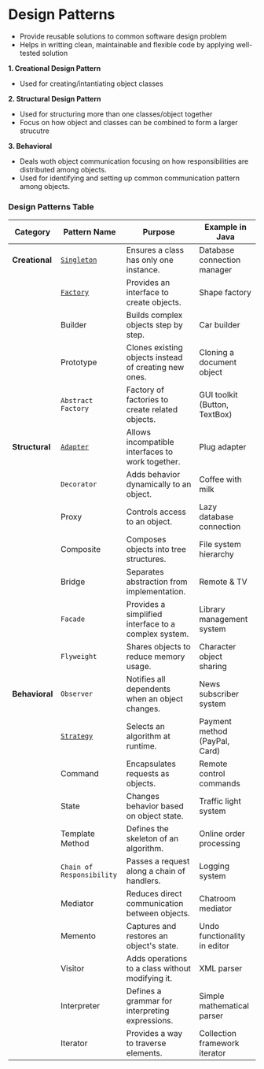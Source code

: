 # Design Patterns
- Provide reusable solutions to common software design problem
- Helps in writting clean, maintainable and flexible code by applying well-tested solution
  
**1. Creational Design Pattern** 
- Used for creating/intantiating object classes
  
**2. Structural Design Pattern**
- Used for structuring more than one classes/object together
- Focus on how object and classes can be combined to form a larger strucutre
  
**3. Behavioral**
- Deals woth object communication focusing on how responsibilities are distributed among objects.
- Used for identifying and setting up common communication pattern among objects.

### **Design Patterns Table**  

| **Category**        | **Pattern Name**     | **Purpose**                                         | **Example in Java**          |
|---------------------|---------------------|-----------------------------------------------------|------------------------------|
| **Creational**      | [`Singleton`](https://github.com/Shalini-lodhi/design-patterns/tree/main/singleton-design-pattern)           | Ensures a class has only one instance.             | Database connection manager |
|                     | [`Factory`](https://github.com/Shalini-lodhi/design-patterns/tree/main/factory-design-pattern)             | Provides an interface to create objects.           | Shape factory               |
|                     | Builder             | Builds complex objects step by step.               | Car builder                 |
|                     | Prototype           | Clones existing objects instead of creating new ones. | Cloning a document object  |
|                     | `Abstract Factory`    | Factory of factories to create related objects.    | GUI toolkit (Button, TextBox) |
| **Structural**      | [`Adapter`](https://github.com/Shalini-lodhi/design-patterns/tree/main/adaptor-design-pattern)             | Allows incompatible interfaces to work together.   | Plug adapter                |
|                     | `Decorator`           | Adds behavior dynamically to an object.            | Coffee with milk            |
|                     | Proxy               | Controls access to an object.                      | Lazy database connection    |
|                     | Composite           | Composes objects into tree structures.             | File system hierarchy       |
|                     | Bridge              | Separates abstraction from implementation.         | Remote & TV                 |
|                     | `Facade`              | Provides a simplified interface to a complex system. | Library management system |
|                     | `Flyweight`           | Shares objects to reduce memory usage.             | Character object sharing    |
| **Behavioral**      | `Observer`            | Notifies all dependents when an object changes.    | News subscriber system      |
|                     | [`Strategy`](https://github.com/Shalini-lodhi/design-patterns/tree/main/strategy-design-pattern)            | Selects an algorithm at runtime.                   | Payment method (PayPal, Card) |
|                     | Command             | Encapsulates requests as objects.                  | Remote control commands     |
|                     | State               | Changes behavior based on object state.            | Traffic light system        |
|                     | Template Method     | Defines the skeleton of an algorithm.              | Online order processing     |
|                     | `Chain of Responsibility` | Passes a request along a chain of handlers.   | Logging system              |
|                     | Mediator            | Reduces direct communication between objects.      | Chatroom mediator           |
|                     | Memento             | Captures and restores an object's state.          | Undo functionality in editor |
|                     | Visitor             | Adds operations to a class without modifying it.   | XML parser                  |
|                     | Interpreter         | Defines a grammar for interpreting expressions.    | Simple mathematical parser  |
|                     | Iterator            | Provides a way to traverse elements.              | Collection framework iterator |


